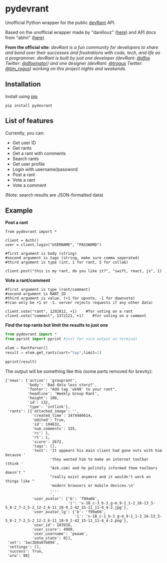 # pydevrant
Unofficial Python wrapper for the public [devRant](https://www.devrant.io) API.

Based on the unofficial wrapper made by "danillouz" ([here](https://github.com/danillouz/devrant)) and API docs from "abhn" ([here](https://github.com/abhn/devRant-Unofficial-API-Doc)). 

__From the official site__: _devRant is a fun community for developers to share and bond over their successes and frustrations with code, tech, and life as a programmer. devRant is built by just one developer (devRant: [@dfox](https://www.devrant.io/users/dfox) Twitter: [@dfoxinator](https://twitter.com/DFoxinator)) and one designer (devRant: [@trogus](https://www.devrant.io/users/trogus) Twitter: [@tim_rogus](https://twitter.com/tim_rogus)) working on this project nights and weekends._

## Installation
Install using [pip](https://pip.pypa.io/en/stable/quickstart/)

`pip install pydevrant`

## List of features
Currently, you can:

- Get user ID
- Get rants
- Get a rant with comments
- Search rants
- Get user profile
- Login with username/password
- Post a rant
- Vote a rant
- Vote a comment

(Note: search results are JSON-formatted data)

## Example
**Post a rant**

```
from pydevrant import *

client = Auth()
user = client.login("USERNAME", "PASSWORD")

#first argument is body (string)
#second argument is tags (string, make sure comma seperated)
#third argument is type (int, 1 for rant, 5 for collab)

client.post("this is my rant, do you like it?", "swift, react, js", 1)
```
**Vote a rant/comment**

```
#first argument is type (rant/comment)
#second argument is RANT_ID
#third argument is value. (+1 for upvote, -1 for downvote)
#(can only be +1 or -1. server rejects requests if any other data)

client.vote("rant", 1292812, +1)    #for voting on a rant
client.vote("comment", 1372121, +1)    #for voting on a comment
```
**Find the top rants but limit the results to just one**

```Python
from pydevrant import *
from pprint import pprint #just for nice output on terminal

elem = RantParser()
result = elem.get_rants(sort="top",limit=1)

pprint(result)
```

The output will be something like this (some parts removed for brevity):
```
{'news': {'action': 'grouprant',
          'body': 'Bad data loss story?',
          'footer': "Add tag 'wk98' to your rant",
          'headline': 'Weekly Group Rant',
          'height': 100,
          'id': 132,
          'type': 'intlink'},
 'rants': [{'attached_image': '',
            'created_time': 1474486614,
            'edited': True,
            'id': 194632,
            'num_comments': 155,
            'rc': 1,
            'rt': 1,
            'score': 2672,
            'tags': [],
            'text': 'It appears his main client had gone nuts with him because '
                    'they wanted him to make an internet toolbar (think '
                    "Ask.com) and he politely informed them toolbars doesn't "
                    "really exist anymore and it wouldn't work on things like "
                    'modern browsers or mobile devices.\n'
                    ....
                    ',
            'user_avatar': {'b': 'f99a66',
                            'i': 'v-18_c-3_b-3_g-m_9-1_1-2_16-13_3-5_8-2_7-2_5-2_12-2_6-11_10-9_2-42_15-11_11-4_4-2.jpg'},
            'user_avatar_lg': {'b': 'f99a66',
                               'i': 'v-18_c-1_b-3_g-m_9-1_1-2_16-13_3-5_8-2_7-2_5-2_12-2_6-11_10-9_2-42_15-11_11-4_4-2.png'},
            'user_id': 103918,
            'user_score': 4909,
            'user_username': 'peaam',
            'vote_state': 0}],
 'set': '5ac3b0a97b094',
 'settings': [],
 'success': True,
 'wrw': 98}
```

